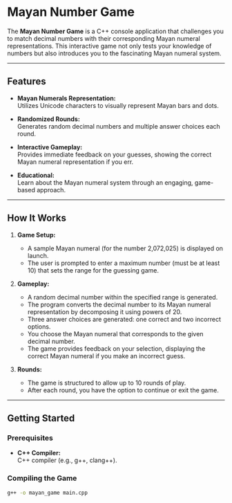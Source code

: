 # Mayan Number Game

The **Mayan Number Game** is a C++ console application that challenges you to match decimal numbers with their corresponding Mayan numeral representations. This interactive game not only tests your knowledge of numbers but also introduces you to the fascinating Mayan numeral system.

---

## Features

- **Mayan Numerals Representation:**  
  Utilizes Unicode characters to visually represent Mayan bars and dots.
  
- **Randomized Rounds:**  
  Generates random decimal numbers and multiple answer choices each round.

- **Interactive Gameplay:**  
  Provides immediate feedback on your guesses, showing the correct Mayan numeral representation if you err.

- **Educational:**  
  Learn about the Mayan numeral system through an engaging, game-based approach.

---

## How It Works

1. **Game Setup:**
   - A sample Mayan numeral (for the number 2,072,025) is displayed on launch.
   - The user is prompted to enter a maximum number (must be at least 10) that sets the range for the guessing game.

2. **Gameplay:**
   - A random decimal number within the specified range is generated.
   - The program converts the decimal number to its Mayan numeral representation by decomposing it using powers of 20.
   - Three answer choices are generated: one correct and two incorrect options.
   - You choose the Mayan numeral that corresponds to the given decimal number.
   - The game provides feedback on your selection, displaying the correct Mayan numeral if you make an incorrect guess.

3. **Rounds:**
   - The game is structured to allow up to 10 rounds of play.
   - After each round, you have the option to continue or exit the game.

---

## Getting Started

### Prerequisites

- **C++ Compiler:**  
  C++ compiler (e.g., g++, clang++).

### Compiling the Game

```bash
g++ -o mayan_game main.cpp
